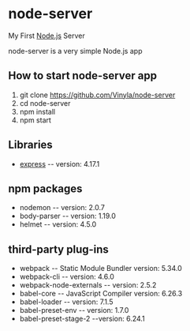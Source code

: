 # node-server
My First [Node.js](https://github.com/nodejs/node) Server

node-server is a very simple Node.js app

## How to start node-server app

1. git clone https://github.com/Vinyla/node-server
2. cd node-server
3. npm install
4. npm start

## Libraries
* [express](http://expressjs.com/) -- version: 4.17.1

## npm packages
* nodemon -- version: 2.0.7
* body-parser -- version: 1.19.0
* helmet -- version: 4.5.0

## third-party plug-ins
* webpack -- Static Module Bundler version: 5.34.0
* webpack-cli -- version: 4.6.0
* webpack-node-externals -- version: 2.5.2
* babel-core -- JavaScript Compiler version: 6.26.3
* babel-loader -- version: 7.1.5
* babel-preset-env -- version: 1.7.0
* babel-preset-stage-2 --version: 6.24.1
